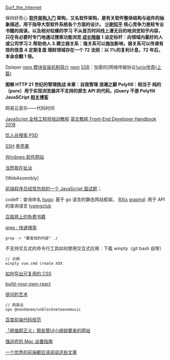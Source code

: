 [Surf_the_Internet](https://github.com/sun-shadow/Surf_the_Internet/blob/master/%E5%85%A5%E9%97%A8%E7%AF%87.md)

保持好奇心
**[软件架构入门](http://www.ruanyifeng.com/blog/2016/09/software-architecture.html)
架构，又名软件架构，是有关软件整体结构与组件的抽象描述，用于指导大型软件系统各个方面的设计。
[少刷知乎](https://mp.weixin.qq.com/s/3qCOlpbjYX2dx66JkRDoaA)
核心竞争力是较专业书籍的阅读，以及相对枯燥的学习
不从首页时间线上漫无目的地浏览知乎内容，只在有必要时专门地通过搜索功能浏览
[成长暗器](https://mp.weixin.qq.com/s/LHK1A0Y_LIdC-djx4te2eQ) 1.设定标杆：向领域内最好的人或公司学习 2.帮助他人 3.建立弱关系：强关系可以施加影响，弱关系可以传递有效的信息 4.定期复盘
理财领域存在一个 72 法则：以 1%的复利计息，72 年后，本金会翻 1 倍。**

Dplayer
[npm 模块安装机制简介](http://www.ruanyifeng.com/blog/2016/01/npm-install.html)
[npm](https://juejin.im/post/5ab3f77df265da2392364341)
[SSR](https://zh.wikipedia.org/wiki/Secure_Shell)：加密的[网络传输协议][unix传奇(上篇)](https://coolshell.cn/articles/2322.html)

**图解 HTTP
21 世纪的管理挑战 末章：自我管理
浪潮之巅**
**Polyfill：相当于 纯的（pure）用于实现浏览器并不支持的原生 API 的代码，jQuery 不是 Polyfill JavaSCript [相关博客](https://segmentfault.com/a/1190000002593432)**

网易云音乐——代码时间

[JavaScript 全栈工程师培训教程](http://www.ruanyifeng.com/blog/2016/11/javascript.html)
[英文教程 Front-End Developer Handbook 2018](https://frontendmasters.com/books/front-end-handbook/2018/what-is-a-FD.html)

[饥人谷搜索 PSD](https://xiedaimala.com/courses/544b9100-f08e-4ea0-b4e1-5e0955276002#/common)

[SSH](http://www.ruanyifeng.com/blog/2011/12/ssh_remote_login.html)
[黑苹果](https://github.com/huangyz0918/Hackintosh-Installer-University)

[Windows 软件网站](https://love.appinn.com/)

[当然我在扯淡](http://www.yinwang.org/)

[WebAssembly]

[前端程序员经常忽视的一个 JavaScript 面试题](https://github.com/Wscats/Good-text-Share/issues/85)；

codelf：查询命名
[hugo](https://gohugo.io/documentation/): 基于 go 语言的静态网站框架。
[RXjs](https://rxjs.dev/)
[graphql](https://graphql.cn/): 用于 API 的查询语言
[typingclub](https://www.typingclub.com/)

[互联网上的免费书籍](https://github.com/ruanyf/free-books)

[grep : 快速搜索](https://www.runoob.com/linux/linux-comm-grep.html)

```shell
grep -r "要查找的内容" ./
```

不支持交互式的命令行工具如何使用交互式应用：下载 winpty（git bash 自带）

```shell
// 示例
winpty vue.cmd create XXX
```

[如何写出可复用的 CSS](https://adamwathan.me/css-utility-classes-and-separation-of-concerns/)

[build-your-own-react](https://pomb.us/build-your-own-react/)

[提问的艺术](https://github.com/ryanhanwu/How-To-Ask-Questions-The-Smart-Way/blob/master/README-zh_CN.md)

```shell
// 网易云
npx @nondanee/unblockneteasemusic
```

[百度前端代码规范](https://www.bookstack.cn/read/ecomfe-spec/javascript-style-guide.md)

[「颜值即正义」那些管UI小姐姐要来的网站](https://juejin.cn/post/6844904104150433799#heading-8)

[强迫症的 Mac 设置指南](https://github.com/macdao/ocds-guide-to-setting-up-mac)

[一个优秀的前端都应该阅读这些文章](https://github.com/Nealyang/PersonalBlog/issues/48)